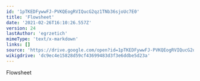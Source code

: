 ```yaml
---
id: '1pTKEDFywwFJ-PVKQEogRVIQucG2qz1TNb36sjoUc7E0'
title: 'Flowsheet'
date: '2021-02-26T16:10:26.557Z'
version: 24
lastAuthor: 'egrzetich'
mimeType: 'text/x-markdown'
links: []
source: 'https://drive.google.com/open?id=1pTKEDFywwFJ-PVKQEogRVIQucG2qz1TNb36sjoUc7E0'
wikigdrive: 'dc9ec4e15828d59cf43699483d3f3e6ddbe5d23a'
---
```

Flowsheet
